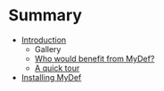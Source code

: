 # Summary

* [Introduction](README.md)
   * Gallery
   * [Who would benefit from MyDef?](who_would_benefit_from_mydef.md)
   * [A quick tour](a_quick_tour.md)
* [Installing MyDef](Installing.md)

